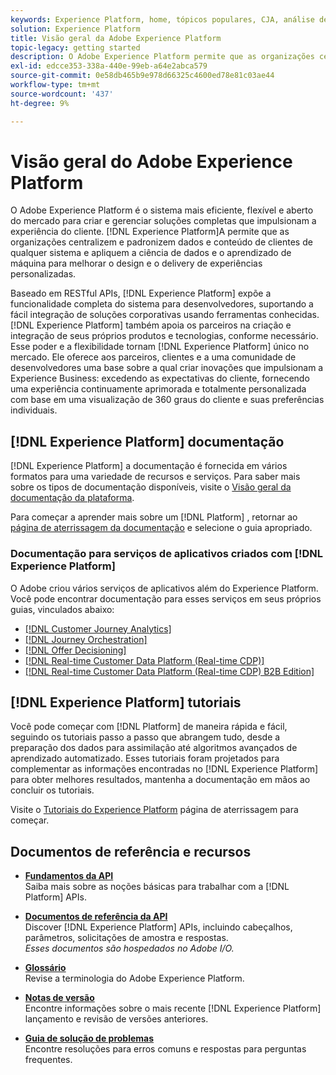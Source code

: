 ```yaml
---
keywords: Experience Platform, home, tópicos populares, CJA, análise de jornada, análise de jornada do cliente, orquestração de campanha, orquestração, jornada do cliente, jornada, orquestração de jornada, capacidade, região
solution: Experience Platform
title: Visão geral da Adobe Experience Platform
topic-legacy: getting started
description: O Adobe Experience Platform permite que as organizações centralizem e padronizem dados de clientes antes de aplicar a ciência de dados e o aprendizado de máquina para melhorar o design e o delivery de experiências personalizadas.
exl-id: edcce353-338a-440e-99eb-a64e2abca579
source-git-commit: 0e58db465b9e978d66325c4600ed78e81c03ae44
workflow-type: tm+mt
source-wordcount: '437'
ht-degree: 9%

---
```


# Visão geral do Adobe Experience Platform

O Adobe Experience Platform é o sistema mais eficiente, flexível e aberto do mercado para criar e gerenciar soluções completas que impulsionam a experiência do cliente. [!DNL Experience Platform]A permite que as organizações centralizem e padronizem dados e conteúdo de clientes de qualquer sistema e apliquem a ciência de dados e o aprendizado de máquina para melhorar o design e o delivery de experiências personalizadas.

Baseado em RESTful APIs, [!DNL Experience Platform] expõe a funcionalidade completa do sistema para desenvolvedores, suportando a fácil integração de soluções corporativas usando ferramentas conhecidas. [!DNL Experience Platform] também apoia os parceiros na criação e integração de seus próprios produtos e tecnologias, conforme necessário. Esse poder e a flexibilidade tornam [!DNL Experience Platform] único no mercado. Ele oferece aos parceiros, clientes e a uma comunidade de desenvolvedores uma base sobre a qual criar inovações que impulsionam a Experience Business: excedendo as expectativas do cliente, fornecendo uma experiência continuamente aprimorada e totalmente personalizada com base em uma visualização de 360 graus do cliente e suas preferências individuais.

## [!DNL Experience Platform] documentação

[!DNL Experience Platform] a documentação é fornecida em vários formatos para uma variedade de recursos e serviços. Para saber mais sobre os tipos de documentação disponíveis, visite o [Visão geral da documentação da plataforma](documentation/overview.md).

Para começar a aprender mais sobre um [!DNL Platform] , retornar ao [página de aterrissagem da documentação](https://experienceleague.adobe.com/docs/experience-platform.html) e selecione o guia apropriado.

### Documentação para serviços de aplicativos criados com [!DNL Experience Platform]

O Adobe criou vários serviços de aplicativos além do Experience Platform. Você pode encontrar documentação para esses serviços em seus próprios guias, vinculados abaixo:

* [[!DNL Customer Journey Analytics]](https://experienceleague.adobe.com/docs/customer-journey-analytics.html)
* [[!DNL Journey Orchestration]](https://experienceleague.adobe.com/docs/journey-orchestration.html)
* [[!DNL Offer Decisioning]](https://experienceleague.adobe.com/docs/offer-decisioning.html)
* [[!DNL Real-time Customer Data Platform (Real-time CDP)]](../rtcdp/overview.md)
* [[!DNL Real-time Customer Data Platform (Real-time CDP) B2B Edition]](../rtcdp/b2b-overview.md)

## [!DNL Experience Platform] tutoriais

Você pode começar com [!DNL Platform] de maneira rápida e fácil, seguindo os tutoriais passo a passo que abrangem tudo, desde a preparação dos dados para assimilação até algoritmos avançados de aprendizado automatizado. Esses tutoriais foram projetados para complementar as informações encontradas no [!DNL Experience Platform] para obter melhores resultados, mantenha a documentação em mãos ao concluir os tutoriais.

Visite o [Tutoriais do Experience Platform](https://www.adobe.com/go/platform-tutorials-home-en) página de aterrissagem para começar.

## Documentos de referência e recursos

* [**Fundamentos da API**](api-fundamentals.md)\
   Saiba mais sobre as noções básicas para trabalhar com a [!DNL Platform] APIs.

* [**Documentos de referência da API**](https://www.adobe.com/go/platform-api-reference-en)\
   Discover [!DNL Experience Platform] APIs, incluindo cabeçalhos, parâmetros, solicitações de amostra e respostas.<br/>*Esses documentos são hospedados no Adobe I/O.*

* [**Glossário**](glossary.md)\
   Revise a terminologia do Adobe Experience Platform.

* [**Notas de versão**](https://www.adobe.com/go/platform-release-notes-en)\
   Encontre informações sobre o mais recente [!DNL Experience Platform] lançamento e revisão de versões anteriores.

* [**Guia de solução de problemas**](troubleshooting.md)\
   Encontre resoluções para erros comuns e respostas para perguntas frequentes.
